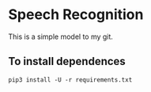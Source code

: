 # Speech Recognition 

This is a simple model to my git.

## To install dependences
```console
pip3 install -U -r requirements.txt
``` 

